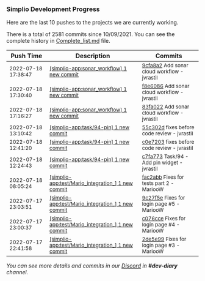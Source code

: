 
### Simplio Development Progress

Here are the last 10 pushes to the projects we are currently working.

There is a total of 2581 commits since 10/09/2021. You can see the complete history in
 [Complete_list.md](Complete_list.md) file.

| Push Time | Description | Commits |
| --- | --- | --- |
| <sub>2022-07-18 17:38:47</sub> | <sub>[[simplio-app:sonar\_workflow] 1 new commit](https://github.com/SimplioOfficial/simplio-app/commit/9cfa8a27550cef265ea0a8100f6425cf0216fca7)</sub> | <sub>[9cfa8a2](https://github.com/SimplioOfficial/simplio-app/commit/9cfa8a27550cef265ea0a8100f6425cf0216fca7) Add sonar cloud workflow - jvrastil</sub> |
| <sub>2022-07-18 17:30:40</sub> | <sub>[[simplio-app:sonar\_workflow] 1 new commit](https://github.com/SimplioOfficial/simplio-app/commit/f8e60862b5b2184930bf9f4fa600ae5b8aaa2c63)</sub> | <sub>[f8e6086](https://github.com/SimplioOfficial/simplio-app/commit/f8e60862b5b2184930bf9f4fa600ae5b8aaa2c63) Add sonar cloud workflow - jvrastil</sub> |
| <sub>2022-07-18 17:16:27</sub> | <sub>[[simplio-app:sonar\_workflow] 1 new commit](https://github.com/SimplioOfficial/simplio-app/commit/83fa022a425df0c76e79f42f4b986b056ef2abd4)</sub> | <sub>[83fa022](https://github.com/SimplioOfficial/simplio-app/commit/83fa022a425df0c76e79f42f4b986b056ef2abd4) Add sonar cloud workflow - jvrastil</sub> |
| <sub>2022-07-18 13:10:42</sub> | <sub>[[simplio-app:task/94\-pin] 1 new commit](https://github.com/SimplioOfficial/simplio-app/commit/55c302d5c4cc3a9b03f14a56692f2ed7376f18d1)</sub> | <sub>[55c302d](https://github.com/SimplioOfficial/simplio-app/commit/55c302d5c4cc3a9b03f14a56692f2ed7376f18d1) fixes before code review - jvrastil</sub> |
| <sub>2022-07-18 12:41:20</sub> | <sub>[[simplio-app:task/94\-pin] 1 new commit](https://github.com/SimplioOfficial/simplio-app/commit/c0e7203ca6a5a775f6ffc4313ff60b028e744b05)</sub> | <sub>[c0e7203](https://github.com/SimplioOfficial/simplio-app/commit/c0e7203ca6a5a775f6ffc4313ff60b028e744b05) fixes before code review - jvrastil</sub> |
| <sub>2022-07-18 12:24:43</sub> | <sub>[[simplio-app:task/94\-pin] 1 new commit](https://github.com/SimplioOfficial/simplio-app/commit/c7fa7733a7e4fec8a39d5d619851f36a4432aada)</sub> | <sub>[c7fa773](https://github.com/SimplioOfficial/simplio-app/commit/c7fa7733a7e4fec8a39d5d619851f36a4432aada) Task/94 - Add pin widget - jvrastil</sub> |
| <sub>2022-07-18 08:05:24</sub> | <sub>[[simplio-app:test/Mario\_integration\_] 1 new commit](https://github.com/SimplioOfficial/simplio-app/commit/fac2abb2cdec70b32484efee29ef2057871fa0b6)</sub> | <sub>[fac2abb](https://github.com/SimplioOfficial/simplio-app/commit/fac2abb2cdec70b32484efee29ef2057871fa0b6) Fixes for tests part 2 - MariooW</sub> |
| <sub>2022-07-17 23:03:51</sub> | <sub>[[simplio-app:test/Mario\_integration\_] 1 new commit](https://github.com/SimplioOfficial/simplio-app/commit/9c27f5e6e7285c72596a9883ff6734b87f8bb016)</sub> | <sub>[9c27f5e](https://github.com/SimplioOfficial/simplio-app/commit/9c27f5e6e7285c72596a9883ff6734b87f8bb016) Fixes for login page #5 - MariooW</sub> |
| <sub>2022-07-17 23:00:37</sub> | <sub>[[simplio-app:test/Mario\_integration\_] 1 new commit](https://github.com/SimplioOfficial/simplio-app/commit/c076cce99f427e4068d01ce6fc86bee60c18aa9a)</sub> | <sub>[c076cce](https://github.com/SimplioOfficial/simplio-app/commit/c076cce99f427e4068d01ce6fc86bee60c18aa9a) Fixes for login page #4 - MariooW</sub> |
| <sub>2022-07-17 22:41:58</sub> | <sub>[[simplio-app:test/Mario\_integration\_] 1 new commit](https://github.com/SimplioOfficial/simplio-app/commit/2de5e99e6557cefdf85047e4a60c65ec5dfabdec)</sub> | <sub>[2de5e99](https://github.com/SimplioOfficial/simplio-app/commit/2de5e99e6557cefdf85047e4a60c65ec5dfabdec) Fixes for login page #3 - MariooW</sub> |

_You can see more details and commits in our [Discord](https://discord.gg/aKhjuwZmdP) in **#dev-diary** channel._
